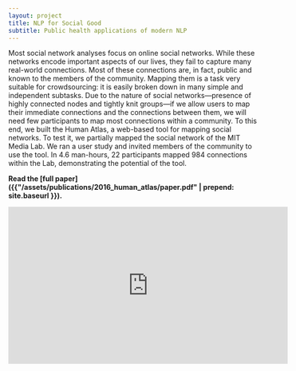 ```yaml
---
layout: project
title: NLP for Social Good
subtitle: Public health applications of modern NLP
---
```

Most social network analyses focus on online social networks. While these networks encode important aspects of our lives, they fail to capture many real-world connections. Most of these connections are, in fact, public and known to the members of the community. Mapping them is a task very suitable for crowdsourcing: it is easily broken down in many simple and independent subtasks. Due to the nature of social networks—presence of highly connected nodes and tightly knit groups—if we allow users to map their immediate connections and the connections between them, we will need few participants to map most connections within a community. To this end, we built the Human Atlas, a web-based tool for mapping social networks. To test it, we partially mapped the social network of the MIT Media Lab. We ran a user study and invited members of the community to use the tool. In 4.6 man-hours, 22 participants mapped 984 connections within the Lab, demonstrating the potential of the tool.

**Read the [full paper]({{"/assets/publications/2016_human_atlas/paper.pdf" | prepend: site.baseurl }}).**

<iframe width="560" height="315" src="https://www.youtube.com/embed/OQOUHkJdA-U" frameborder="0" allowfullscreen></iframe>